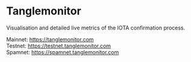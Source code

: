 # Tanglemonitor
Visualisation and detailed live metrics of the IOTA confirmation process.

Mainnet: https://tanglemonitor.com  
Testnet: https://testnet.tanglemonitor.com  
Spamnet: https://spamnet.tanglemonitor.com  
